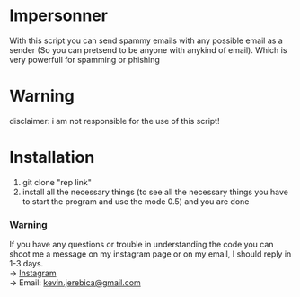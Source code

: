 # Impersonner
With this script you can send spammy emails with any possible email as a sender (So you can pretsend to be anyone with anykind of email). 
Which is very powerfull for spamming or phishing 

# Warning 
disclaimer: i am not responsible for the use of this script!

# Installation 
1. git clone "rep link"
2. install all the necessary things (to see all the necessary things you have to start the program and use the mode 0.5)
and you are done 


### Warning 
If you have any questions or trouble in understanding the code you can shoot me a message on my instagram page or on my email, I should reply in 1-3 days.<br>
 -> <a href="https://instagram.com/kevinj____">Instagram</a><br>
 -> Email: kevin.jerebica@gmail.com<br>

